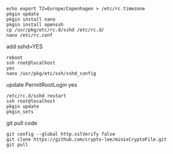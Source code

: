 ```shell
echo export TZ=Europe/Copenhagen > /etc/rc.timezone
pkgin update
pkgin install nano
pkgin install openssh
cp /usr/pkg/etc/rc.d/sshd /etc/rc.d/
nano /etc/rc.conf
```

add sshd=YES

```shell
reboot
ssh root@localhost
yes
nano /usr/pkg/etc/ssh/sshd_config

```

update PermitRootLogin yes

```shell
/etc/rc.d/sshd restart
ssh root@localhost
pkgin update
pkgin_sets
```

git pull code

```shell
git config --global http.sslVerify false
git clone https://github.com/crypto-lee/minixCryptoFile.git
git pull
```
